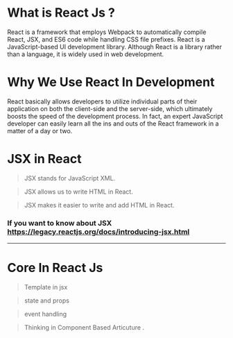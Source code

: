 # What is React Js ?

React is a framework that employs Webpack to automatically compile React, JSX, and ES6 code while handling CSS file prefixes. React is a JavaScript-based UI development library. Although React is a library rather than a language, it is widely used in web development.

# Why We Use React In Development

React basically allows developers to utilize individual parts of their application on both the client-side and the server-side, which ultimately boosts the speed of the development process. 
In fact, an expert JavaScript developer can easily learn all the ins and outs of the React framework in a matter of a day or two.

# JSX in React

> JSX stands for JavaScript XML.

> JSX allows us to write HTML in React.

> JSX makes it easier to write and add HTML in React.

### If you want to know about JSX  https://legacy.reactjs.org/docs/introducing-jsx.html

<hr/>

# Core In React Js

> Template in jsx

> state and props

> event handling

> Thinking in Component Based Articuture .
